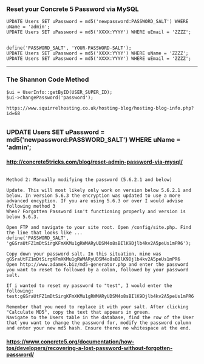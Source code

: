 
### Reset your Concrete 5 Password via MySQL

```
UPDATE Users SET uPassword = md5('newpassword:PASSWORD_SALT') WHERE uName = 'admin';
UPDATE Users SET uPassword = md5('XXXX:YYYY') WHERE uEmail = 'ZZZZ';


define('PASSWORD_SALT', 'YOUR-PASSWORD-SALT');
UPDATE Users SET uPassword = md5('XXXX:YYYY') WHERE uName = 'ZZZZ';
UPDATE Users SET uPassword = md5('XXXX:YYYY') WHERE uEmail = 'ZZZZ';
```
-----------------------------

### The Shannon Code Method
```
$ui = UserInfo::getByID(USER_SUPER_ID);
$ui->changePassword('password');

https://www.squirrelhosting.co.uk/hosting-blog/hosting-blog-info.php?id=68
```
######
### UPDATE Users SET uPassword = md5('newpassword:PASSWORD_SALT') WHERE uName = 'admin';
#### http://concrete5tricks.com/blog/reset-admin-password-via-mysql/
######

```
Method 2: Manually modifying the password (5.6.2.1 and below)

Update. This will most likely only work on version below 5.6.2.1 and below. In version 5.6.3 the encryption was updated to use a more advanced encyption. If you are using 5.6.3 or over I would advise following method 3
When? Forgotten Password isn't functioning properly and version is below 5.6.3.

Open FTP and navigate to your site root. Open /config/site.php. Find the line that looks like ...
define('PASSWORD_SALT', 'gGSraUtFZ1mDtSirgKFmXKMu1gRWMARyUDSM4o8sBIlK9Djlb4kv2A5peUs1mPR6');

Copy down your password salt. In this situation, mine was gGSraUtFZ1mDtSirgKFmXKMu1gRWMARyUDSM4o8sBIlK9Djlb4kv2A5peUs1mPR6
Open http://www.adamek.biz/md5-generator.php and enter the password you want to reset to followed by a colon, followed by your password salt.

If i wanted to reset my password to "test", I would enter the following:
test:gGSraUtFZ1mDtSirgKFmXKMu1gRWMARyUDSM4o8sBIlK9Djlb4kv2A5peUs1mPR6

Remember that you need to replace it with your salt. After clicking "Calculate MD5", copy the text that appears in green.
Navigate to the Users table in the database, find the row of the User that you want to change the password for, modify the password column and enter your new md5 hash. Ensure theres no whitespace at the end.
```


#### https://www.concrete5.org/documentation/how-tos/developers/recovering-a-lost-password-without-forgotten-password/